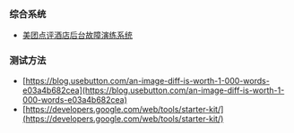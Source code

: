 ### 综合系统
- [美团点评酒店后台故障演练系统](https://tech.meituan.com/thrifycopy_and_faultdrill_system.html)

### 测试方法
- [https://blog.usebutton.com/an-image-diff-is-worth-1-000-words-e03a4b682cea](https://blog.usebutton.com/an-image-diff-is-worth-1-000-words-e03a4b682cea)
- [https://developers.google.com/web/tools/starter-kit/](https://developers.google.com/web/tools/starter-kit/)
